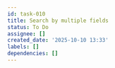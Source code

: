 ```yaml
---
id: task-010
title: Search by multiple fields
status: To Do
assignee: []
created_date: '2025-10-10 13:33'
labels: []
dependencies: []
---
```



